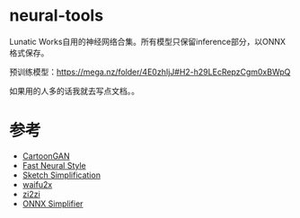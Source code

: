 # neural-tools

Lunatic Works自用的神经网络合集。所有模型只保留inference部分，以ONNX格式保存。

预训练模型：https://mega.nz/folder/4E0zhIjJ#H2-h29LEcRepzCgm0xBWpQ

如果用的人多的话我就去写点文档。。

# 参考

* [CartoonGAN](https://paperswithcode.com/paper/cartoongan-generative-adversarial-networks)
* [Fast Neural Style](https://paperswithcode.com/paper/perceptual-losses-for-real-time-style)
* [Sketch Simplification](https://github.com/bobbens/sketch_simplification)
* [waifu2x](https://github.com/nagadomi/waifu2x)
* [zi2zi](https://github.com/kaonashi-tyc/zi2zi)
* [ONNX Simplifier](https://github.com/daquexian/onnx-simplifier)
